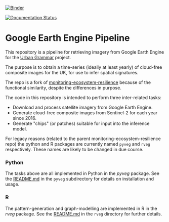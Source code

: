 [![Binder](https://mybinder.org/badge_logo.svg)](https://mybinder.org/v2/gh/urbangrammarai/gee_pipeline/master?labpath=notebooks)

[![Documentation Status](https://readthedocs.org/projects/pyveg/badge/?version=latest)](https://pyveg.readthedocs.io/en/latest/?badge=latest)

# Google Earth Engine Pipeline

This repository is a pipeline for retrieving imagery from Google Earth Engine for the [Urban Grammar](https://urbangrammarai.xyz/) project.

The purpose is to obtain a time-series (ideally at least yearly) of cloud-free composite images for the UK, for use to infer spatial signatures.

The repo is a fork of [monitoring-ecosystem-resilience](https://github.com/alan-turing-institute/monitoring-ecosystem-resilience) because of the functional similarity, despite the differences in purpose.

The code in this repository is intended to perform three inter-related tasks:

* Download and process satellite imagery from Google Earth Engine.
* Generate cloud-free composite images from Sentinel-2 for each year since 2016.
* Generate "chips" (or patches) suitable for input into the inference model.

For legacy reasons (related to the parent monitoring-ecosystem-resilience repo) the python and R packages are currently named `pyveg` and `rveg` respectively. These names are likely to be changed in due course.


### Python

The tasks above are all implemented in Python in the *pyveg* package. See the [README.md](pyveg/README.md) in the `pyveg` subdirectory for details on installation and usage.

### R

The pattern-generation and graph-modelling are implemented in R in the *rveg* package.  See the [README.md](rveg/README.md) in the `rveg` directory for further details.
